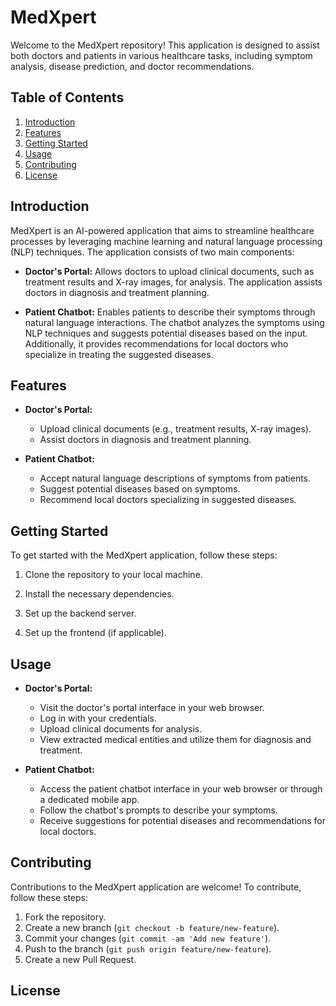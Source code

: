 
# MedXpert

Welcome to the MedXpert repository! This application is designed to assist both doctors and patients in various healthcare tasks, including symptom analysis, disease prediction, and doctor recommendations.

## Table of Contents
1. [Introduction](#introduction)
2. [Features](#features)
3. [Getting Started](#getting-started)
4. [Usage](#usage)
5. [Contributing](#contributing)
6. [License](#license)

## Introduction
MedXpert is an AI-powered application that aims to streamline healthcare processes by leveraging machine learning and natural language processing (NLP) techniques. The application consists of two main components:

- **Doctor's Portal:** Allows doctors to upload clinical documents, such as treatment results and X-ray images, for analysis. The application assists doctors in diagnosis and treatment planning.

- **Patient Chatbot:** Enables patients to describe their symptoms through natural language interactions. The chatbot analyzes the symptoms using NLP techniques and suggests potential diseases based on the input. Additionally, it provides recommendations for local doctors who specialize in treating the suggested diseases.

## Features
- **Doctor's Portal:**
  - Upload clinical documents (e.g., treatment results, X-ray images).
  - Assist doctors in diagnosis and treatment planning.

- **Patient Chatbot:**
  - Accept natural language descriptions of symptoms from patients.
  - Suggest potential diseases based on symptoms.
  - Recommend local doctors specializing in suggested diseases.

## Getting Started
To get started with the MedXpert application, follow these steps:

1. Clone the repository to your local machine.

2. Install the necessary dependencies.

3. Set up the backend server.

4. Set up the frontend (if applicable).

## Usage
- **Doctor's Portal:**
  - Visit the doctor's portal interface in your web browser.
  - Log in with your credentials.
  - Upload clinical documents for analysis.
  - View extracted medical entities and utilize them for diagnosis and treatment.

- **Patient Chatbot:**
  - Access the patient chatbot interface in your web browser or through a dedicated mobile app.
  - Follow the chatbot's prompts to describe your symptoms.
  - Receive suggestions for potential diseases and recommendations for local doctors.

## Contributing
Contributions to the MedXpert application are welcome! To contribute, follow these steps:
1. Fork the repository.
2. Create a new branch (`git checkout -b feature/new-feature`).
3. Commit your changes (`git commit -am 'Add new feature'`).
4. Push to the branch (`git push origin feature/new-feature`).
5. Create a new Pull Request.

## License